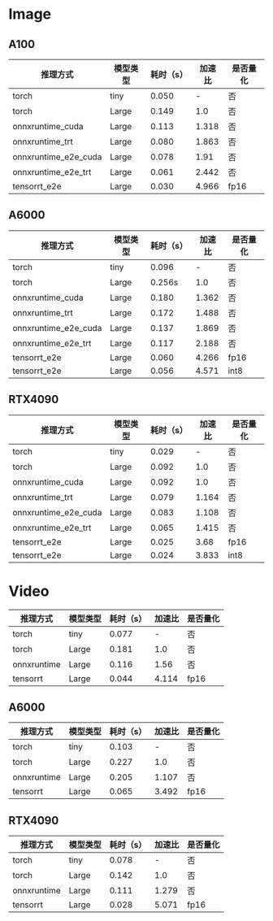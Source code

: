 # Image
## A100
  
| 推理方式             | 模型类型 | 耗时（s） | 加速比 | 是否量化 |
| -------------------- | -------- | --------- | ------ | -------- |
| torch                | tiny     | 0.050     | -      | 否       |
| torch                | Large    | 0.149     | 1.0    | 否       |
| onnxruntime_cuda     | Large    | 0.113     | 1.318  | 否       |
| onnxruntime_trt      | Large    | 0.080     | 1.863  | 否       |
| onnxruntime_e2e_cuda | Large    | 0.078     | 1.91   | 否       |
| onnxruntime_e2e_trt  | Large    | 0.061     | 2.442  | 否       |
| tensorrt_e2e         | Large    | 0.030     | 4.966  | fp16     |

## A6000
  
| 推理方式             | 模型类型 | 耗时（s） | 加速比 | 是否量化 |
| -------------------- | -------- | --------- | ------ | -------- |
| torch                | tiny     | 0.096     | -      | 否       |
| torch                | Large    | 0.256s    | 1.0    | 否       |
| onnxruntime_cuda     | Large    | 0.180     | 1.362  | 否       |
| onnxruntime_trt      | Large    | 0.172     | 1.488  | 否       |
| onnxruntime_e2e_cuda | Large    | 0.137     | 1.869  | 否       |
| onnxruntime_e2e_trt  | Large    | 0.117     | 2.188  | 否       |
| tensorrt_e2e         | Large    | 0.060     | 4.266  | fp16     |
| tensorrt_e2e         | Large    | 0.056     | 4.571  | int8     |

## RTX4090
| 推理方式             | 模型类型 | 耗时（s） | 加速比 | 是否量化 |
| -------------------- | -------- | --------- | ------ | -------- |
| torch                | tiny     | 0.029     | -      | 否       |
| torch                | Large    | 0.092     | 1.0    | 否       |
| onnxruntime_cuda     | Large    | 0.092     | 1.0    | 否       |
| onnxruntime_trt      | Large    | 0.079     | 1.164  | 否       |
| onnxruntime_e2e_cuda | Large    | 0.083     | 1.108  | 否       |
| onnxruntime_e2e_trt  | Large    | 0.065     | 1.415  | 否       |
| tensorrt_e2e         | Large    | 0.025     | 3.68   | fp16     |
| tensorrt_e2e         | Large    | 0.024     | 3.833  | int8     |

# Video

| 推理方式    | 模型类型 | 耗时（s） | 加速比 | 是否量化 |
| ----------- | -------- | --------- | ------ | -------- |
| torch       | tiny     | 0.077     | -      | 否       |
| torch       | Large    | 0.181     | 1.0    | 否       |
| onnxruntime | Large    | 0.116     | 1.56   | 否       |
| tensorrt    | Large    | 0.044     | 4.114  | fp16     |


## A6000
  
| 推理方式    | 模型类型 | 耗时（s） | 加速比 | 是否量化 |
| ----------- | -------- | --------- | ------ | -------- |
| torch       | tiny     | 0.103     | -      | 否       |
| torch       | Large    | 0.227     | 1.0    | 否       |
| onnxruntime | Large    | 0.205     | 1.107  | 否       |
| tensorrt    | Large    | 0.065     | 3.492  | fp16     |

## RTX4090

| 推理方式    | 模型类型 | 耗时（s） | 加速比 | 是否量化 |
| ----------- | -------- | --------- | ------ | -------- |
| torch       | tiny     | 0.078     | -      | 否       |
| torch       | Large    | 0.142     | 1.0    | 否       |
| onnxruntime | Large    | 0.111     | 1.279  | 否       |
| tensorrt    | Large    | 0.028     | 5.071  | fp16     |